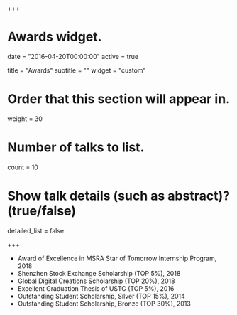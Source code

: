 +++
# Awards widget.

date = "2016-04-20T00:00:00"
active = true

title = "Awards"
subtitle = ""
widget = "custom"

# Order that this section will appear in.
weight = 30

# Number of talks to list.
count = 10

# Show talk details (such as abstract)? (true/false)
detailed_list = false

+++

- Award of Excellence in MSRA Star of Tomorrow Internship Program, 2018
- Shenzhen Stock Exchange Scholarship (TOP 5%), 2018
- Global Digital Creations Scholarship (TOP 20%), 2018
- Excellent Graduation Thesis of USTC (TOP 5%), 2016
- Outstanding Student Scholarship, Silver (TOP 15%), 2014
- Outstanding Student Scholarship, Bronze (TOP 30%), 2013
